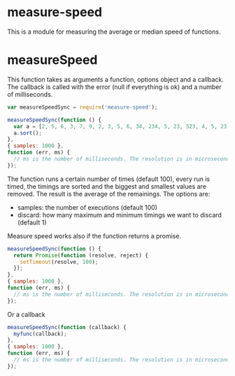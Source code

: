 measure-speed
=============
This is a module for measuring the average or median speed of functions.

measureSpeed
============
This function takes as arguments a function, options object and a callback.
The callback is called with the error (null if everything is ok) and a number of milliseconds.
```js
var measureSpeedSync = require('measure-speed');

measureSpeedSync(function () {
  var a = [2, 5, 6, 3, 7, 9, 2, 3, 5, 6, 34, 234, 5, 23, 523, 4, 5, 23, 4, 5, 23, 4, 5, 2, 34];
  a.sort();
},
{ samples: 1000 },
function (err, ms) {
  // ms is the number of milliseconds. The resolution is in microseconds
});
```
The function runs a certain number of times (default 100), every run is timed, the timings are sorted and the biggest and smallest values are removed.
The result is the average of the remainings.
The options are:
* samples: the number of executions (default 100)
* discard: how many maximum and minimum timings we want to discard (default 1)

Measure speed works also if the function returns a promise.
```js
measureSpeedSync(function () {
  return Promise(function (resolve, reject) {
    setTimeout(resolve, 100);
  });
},
{ samples: 1000 },
function (err, ms) {
  // ms is the number of milliseconds. The resolution is in microseconds
});
```
Or a callback
```js
measureSpeedSync(function (callback) {
  myfunc(callback);
},
{ samples: 1000 },
function (err, ms) {
  // ms is the number of milliseconds. The resolution is in microseconds
});
```
